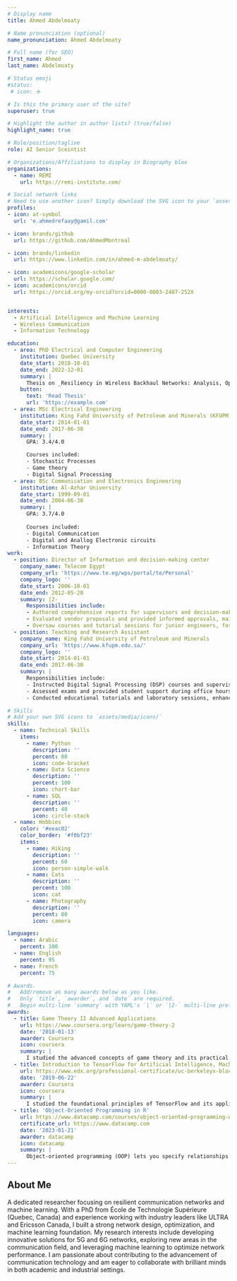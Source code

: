 ```yaml
---
# Display name
title: Ahmed Abdelmoaty

# Name pronunciation (optional)
name_pronunciation: Ahmed Abdelmoaty

# Full name (for SEO)
first_name: Ahmed
last_name: Abdelmoaty

# Status emoji
#status:
 # icon: ☕️

# Is this the primary user of the site?
superuser: true

# Highlight the author in author lists? (true/false)
highlight_name: true

# Role/position/tagline
role: AI Senior Sceintist

# Organizations/Affiliations to display in Biography blox
organizations:
  - name: REMI
    url: https://remi-institute.com/

# Social network links
# Need to use another icon? Simply download the SVG icon to your `assets/media/icons/` folder.
profiles:
- icon: at-symbol  
  url: 'e.ahmedrefaay@gamil.com'  

- icon: brands/github
  url: https://github.com/AhmedMontreal 

- icon: brands/linkedin
  url: https://www.linkedin.com/in/ahmed-m-abdelmoaty/ 

- icon: academicons/google-scholar
  url: https://scholar.google.com/ 
- icon: academicons/orcid
  url: https://orcid.org/my-orcid?orcid=0000-0003-2407-252X  


interests:
  - Artificial Intelligence and Machine Learning
  - Wireless Communication
  - Information Technology

education:
  - area: PhD Electrical and Computer Engineering
    institution: Quebec University
    date_start: 2018-10-01
    date_end: 2022-12-01
    summary: |
      Thesis on _Resiliency in Wireless Backhaul Networks: Analysis, Optimization and Machine Learning Approaches_. Supervised by [Prof Diala Naboulsi]([https://example.com](https://www.etsmtl.ca/etudier-a-lets/corps-enseignant/dnaboulsi)). Presented papers at 2 IEEE conferences with the contributions being published in 3 IEEE journals.
    button:
      text: 'Read Thesis'
      url: 'https://example.com'
  - area: MSc Electrical Engineering
    institution: King Fahd University of Petroleum and Minerals (KFUPM)
    date_start: 2014-01-01
    date_end: 2017-06-30
    summary: |
      GPA: 3.4/4.0

      Courses included:
      - Stochastic Processes
      - Game theory
      - Digital Signal Processing
  - area: BSc Communication and Electronics Engineering
    institution: Al-Azhar University
    date_start: 1999-09-01
    date_end: 2004-06-30
    summary: |
      GPA: 3.7/4.0
      
      Courses included:
      - Digital Communication
      - Digital and Anallog Electronic circuits
      - Information Theory
work:
  - position: Director of Information and decision-making center
    company_name: Telecom Egypt
    company_url: 'https://www.te.eg/wps/portal/te/Personal'
    company_logo: ''
    date_start: 2006-10-01
    date_end: 2012-05-20
    summary: |2-
      Responsibilities include:
      - Authored comprehensive reports for supervisors and decision-makers, ensuring clarity and actionable insights.
      - Evaluated vendor proposals and provided informed approvals, maintaining high standards and compliance.
      - Oversaw courses and tutorial sessions for junior engineers, fostering skill development and knowledge transfer.
  - position: Teaching and Research Assistant
    company_name: King Fahd University of Petroleum and Minerals
    company_url: 'https://www.kfupm.edu.sa/'
    company_logo: ''
    date_start: 2014-01-01
    date_end: 2017-06-30
    summary: |
      Responsibilities include:
      - Instructed Digital Signal Processing (DSP) courses and supervised student term projects, ensuring comprehensive understanding and application.
      - Assessed exams and provided student support during office hours, fostering academic success and addressing individual needs.
      - Conducted educational tutorials and laboratory sessions, enhancing practical skills and theoretical knowledge.

# Skills
# Add your own SVG icons to `assets/media/icons/`
skills:
  - name: Technical Skills
    items:
      - name: Python
        description: ''
        percent: 80
        icon: code-bracket
      - name: Data Science
        description: ''
        percent: 100
        icon: chart-bar
      - name: SQL
        description: ''
        percent: 40
        icon: circle-stack
  - name: Hobbies
    color: '#eeac02'
    color_border: '#f0bf23'
    items:
      - name: Hiking
        description: ''
        percent: 60
        icon: person-simple-walk
      - name: Cats
        description: ''
        percent: 100
        icon: cat
      - name: Photography
        description: ''
        percent: 80
        icon: camera

languages:
  - name: Arabic
    percent: 100
  - name: English
    percent: 95
  - name: French
    percent: 75

# Awards.
#   Add/remove as many awards below as you like.
#   Only `title`, `awarder`, and `date` are required.
#   Begin multi-line `summary` with YAML's `|` or `|2-` multi-line prefix and indent 2 spaces below.
awards:
  - title: Game Theory II Advanced Applications
    url: https://www.coursera.org/learn/game-theory-2
    date: '2018-01-13'
    awarder: Coursera
    icon: coursera
    summary: |
      I studied the advanced concepts of game theory and its practical applications. By the end, I was well-versed in significant topics such as social choice, mechanism design, efficient mechanisms, and auctions. I gained insights into designing interactions between agents to achieve optimal social outcomes, understood the complexities of collective decision-making, and learned to implement various auction models. This course equipped me with the skills to apply game theory principles to real-world scenarios and strategic decision-making processes.
  - title: Introduction to TensorFlow for Artificial Intelligence, Machine Learning, and Deep Learning
    url: https://www.edx.org/professional-certificate/uc-berkeleyx-blockchain-fundamentals
    date: '2019-06-22'
    awarder: Coursera
    icon: coursera
    summary: |
      I studied the foundational principles of TensorFlow and its applications in artificial intelligence, machine learning, and deep learning. By the end, I was proficient in best practices for using TensorFlow, a widely-used open-source machine learning framework. I learned to build and train basic neural networks, specifically for computer vision applications, and understood how to enhance these networks using convolutions. This course equipped me with the skills to implement and optimize neural networks for various AI and machine learning tasks.
  - title: 'Object-Oriented Programming in R'
    url: https://www.datacamp.com/courses/object-oriented-programming-with-s3-and-r6-in-r
    certificate_url: https://www.datacamp.com
    date: '2023-01-21'
    awarder: datacamp
    icon: datacamp
    summary: |
      Object-oriented programming (OOP) lets you specify relationships between functions and the objects that they can act on, helping you manage complexity in your code. This is an intermediate level course, providing an introduction to OOP, using the S3 and R6 systems. S3 is a great day-to-day R programming tool that simplifies some of the functions that you write. R6 is especially useful for industry-specific analyses, working with web APIs, and building GUIs.
---
```


## About Me

A dedicated researcher focusing on resilient communication networks and machine learning. With a PhD from École de Technologie Supérieure (Quebec, Canada) and experience working with industry leaders like ULTRA and Ericsson Canada, I built a strong network design, optimization, and machine learning foundation. My research interests include developing innovative solutions for 5G and 6G networks, exploring new areas in the communication field, and leveraging machine learning to optimize network performance. I am passionate about contributing to the advancement of communication technology and am eager to collaborate with brilliant minds in both academic and industrial settings.
